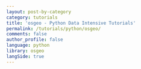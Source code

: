 ```yaml
---
layout: post-by-category
category: tutorials
title: 'osgeo - Python Data Intensive Tutorials'
permalink: /tutorials/python/osgeo/
comments: false
author_profile: false
language: python
library: osgeo
langSide: true
---
```

